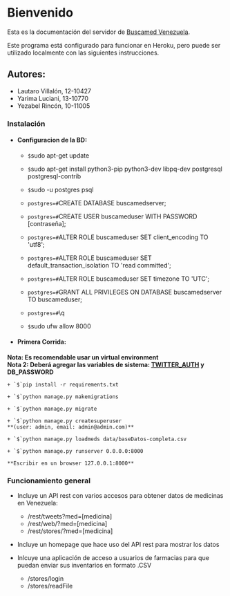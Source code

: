 # Bienvenido

Esta es la documentación del servidor de [Buscamed Venezuela](http://buscamed.org.ve).

Este programa está configurado para funcionar en Heroku, pero puede ser utilizado localmente
con las siguientes instrucciones.

## Autores:
* Lautaro Villalón, 12-10427
* Yarima Luciani, 13-10770
* Yezabel Rincón, 10-11005

### Instalación

* #### Configuracion de la BD:

	+ `$`sudo apt-get update

	+ `$`sudo apt-get install python3-pip python3-dev libpq-dev postgresql postgresql-contrib

	+ `$`sudo -u postgres psql

	+ `postgres=#`CREATE DATABASE buscamedserver;

	+ `postgres=#`CREATE USER buscameduser WITH PASSWORD [contraseña];

	+ `postgres=#`ALTER ROLE buscameduser SET client_encoding TO 'utf8';

	+ `postgres=#`ALTER ROLE buscameduser SET default_transaction_isolation TO 'read committed';

	+ `postgres=#`ALTER ROLE buscameduser SET timezone TO 'UTC';

	+ `postgres=#`GRANT ALL PRIVILEGES ON DATABASE buscamedserver TO buscameduser;

	+ `postgres=#`\q

	+ `$`sudo ufw allow 8000


* #### Primera Corrida:
**Nota: Es recomendable usar un virtual environment**<br>
**Nota 2: Deberá agregar las variables de sistema: [TWITTER_AUTH](../../buscaMedServer/buscaMedServer/#settingspy) y DB_PASSWORD**

	+ `$`pip install -r requirements.txt

	+ `$`python manage.py makemigrations 

	+ `$`python manage.py migrate 

	+ `$`python manage.py createsuperuser 
	**(user: admin, email: admin@admin.com)**

	+ `$`python manage.py loadmeds data/baseDatos-completa.csv

	+ `$`python manage.py runserver 0.0.0.0:8000

	**Escribir en un browser 127.0.0.1:8000**

### Funcionamiento general

* Incluye un API rest con varios accesos para obtener datos de medicinas en Venezuela:
	+ /rest/tweets?med=[medicina]
	+ /rest/web/?med=[medicina]
	+ /rest/stores/?med=[medicina]

* Incluye un homepage que hace uso del API rest para mostrar los datos
* Inlcuye una aplicación de acceso a usuarios de farmacias para que puedan enviar sus inventarios en formato .CSV
	+ /stores/login
	+ /stores/readFile
